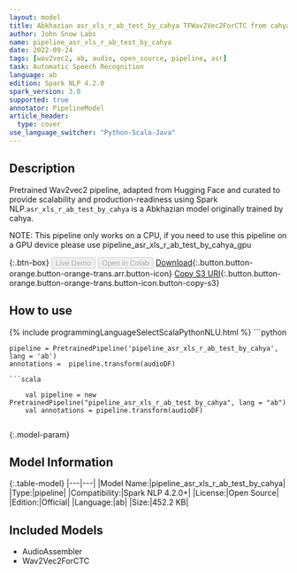 ```yaml
---
layout: model
title: Abkhazian asr_xls_r_ab_test_by_cahya TFWav2Vec2ForCTC from cahya
author: John Snow Labs
name: pipeline_asr_xls_r_ab_test_by_cahya
date: 2022-09-24
tags: [wav2vec2, ab, audio, open_source, pipeline, asr]
task: Automatic Speech Recognition
language: ab
edition: Spark NLP 4.2.0
spark_version: 3.0
supported: true
annotator: PipelineModel
article_header:
  type: cover
use_language_switcher: "Python-Scala-Java"
---
```


## Description

Pretrained Wav2vec2  pipeline, adapted from Hugging Face and curated to provide scalability and production-readiness using Spark NLP.`asr_xls_r_ab_test_by_cahya` is a Abkhazian model originally trained by cahya.

NOTE: This pipeline only works on a CPU, if you need to use this pipeline on a GPU device please use pipeline_asr_xls_r_ab_test_by_cahya_gpu

{:.btn-box}
<button class="button button-orange" disabled>Live Demo</button>
<button class="button button-orange" disabled>Open in Colab</button>
[Download](https://s3.amazonaws.com/auxdata.johnsnowlabs.com/public/models/pipeline_asr_xls_r_ab_test_by_cahya_ab_4.2.0_3.0_1664019520046.zip){:.button.button-orange.button-orange-trans.arr.button-icon}
[Copy S3 URI](s3://auxdata.johnsnowlabs.com/public/models/pipeline_asr_xls_r_ab_test_by_cahya_ab_4.2.0_3.0_1664019520046.zip){:.button.button-orange.button-orange-trans.button-icon.button-copy-s3}

## How to use



<div class="tabs-box" markdown="1">
{% include programmingLanguageSelectScalaPythonNLU.html %}
```python

    pipeline = PretrainedPipeline('pipeline_asr_xls_r_ab_test_by_cahya', lang = 'ab')
    annotations =  pipeline.transform(audioDF)
    
```
```scala

    val pipeline = new PretrainedPipeline("pipeline_asr_xls_r_ab_test_by_cahya", lang = "ab")
    val annotations = pipeline.transform(audioDF)
    
```
</div>

{:.model-param}
## Model Information

{:.table-model}
|---|---|
|Model Name:|pipeline_asr_xls_r_ab_test_by_cahya|
|Type:|pipeline|
|Compatibility:|Spark NLP 4.2.0+|
|License:|Open Source|
|Edition:|Official|
|Language:|ab|
|Size:|452.2 KB|

## Included Models

- AudioAssembler
- Wav2Vec2ForCTC
